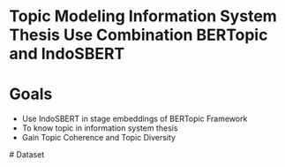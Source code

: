 # Topic Modeling Information System Thesis Use Combination BERTopic and IndoSBERT
# Goals
<ul>
  <li>Use IndoSBERT in stage embeddings of BERTopic Framework</li>
  <li>To know topic in information system thesis </li>
  <li>Gain Topic Coherence and Topic Diversity</li>
</ul>
# Dataset

